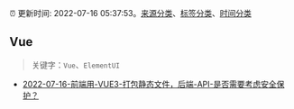:alarm_clock: 更新时间: 2022-07-16 05:37:53。[来源分类](../README.md)、[标签分类](../TAGS.md)、[时间分类](../TIMELINE.md)

## Vue


> 关键字：`Vue`、`ElementUI`



- [2022-07-16-前端用-VUE3-打包静态文件，后端-API-是否需要考虑安全保护？](https://www.v2ex.com/t/866571) 
